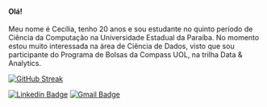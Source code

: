 #### Olá!
Meu nome é Cecília, tenho 20 anos e sou estudante no quinto período de Ciência da Computação na Universidade Estadual da Paraíba. No momento estou muito interessada na área de Ciência de Dados, visto que sou participante do Programa de Bolsas da Compass UOL, na trilha Data & Analytics.
  

[![GitHub Streak](https://streak-stats.demolab.com?user=ceciliw&theme=github-dark-blue)](https://git.io/streak-stats)


[![Linkedin Badge](https://img.shields.io/badge/LinkedIn-0077B5?style=for-the-badge&logo=linkedin&logoColor=white)](linkedin.com/in/cecília-lucena-803030223/)
[![Gmail Badge](https://img.shields.io/badge/Gmail-D14836?style=for-the-badge&logo=gmail&logoColor=white)](cecilia.lucena@aluno.uepb.edu.br)
